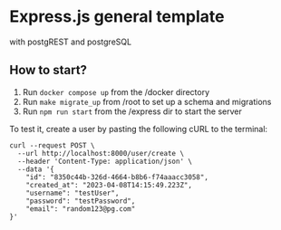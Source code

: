 # Express.js general template
with postgREST and postgreSQL

## How to start?

1. Run `docker compose up` from the /docker directory
2. Run `make migrate_up` from /root to set up a schema and migrations
3. Run `npm run start` from the /express dir to start the server

To test it, create a user by pasting the following cURL to the terminal:
```
curl --request POST \
  --url http://localhost:8000/user/create \
  --header 'Content-Type: application/json' \
  --data '{
	"id": "8350c44b-326d-4664-b8b6-f74aaacc3058",
	"created_at": "2023-04-08T14:15:49.223Z",
	"username": "testUser",
	"password": "testPassword",
	"email": "random123@pg.com"
}'
```
